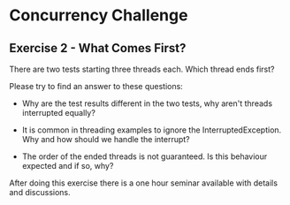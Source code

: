 # Concurrency Challenge

## Exercise 2 - What Comes First?

There are two tests starting three threads each. Which thread ends first? 

Please try to find an answer to these questions: 

 * Why are the test results different in the two tests, why aren't threads interrupted equally?
 
 * It is common in threading examples to ignore the InterruptedException. Why and how should we handle the interrupt?

 * The order of the ended threads is not guaranteed. Is this behaviour expected and if so, why? 
 
 
After doing this exercise there is a one hour seminar available with details and discussions.
